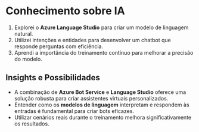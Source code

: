 # Conhecimento sobre IA

1. Explorei o **Azure Language Studio** para criar um modelo de linguagem natural.
2. Utilizei intenções e entidades para desenvolver um chatbot que responde perguntas com eficiência.
3. Aprendi a importância do treinamento contínuo para melhorar a precisão do modelo.

## Insights e Possibilidades
- A combinação de **Azure Bot Service** e **Language Studio** oferece uma solução robusta para criar assistentes virtuais personalizados.
- Entender como os **modelos de linguagem** interpretam e respondem às entradas é fundamental para criar bots eficazes.
- Utilizar cenários reais durante o treinamento melhora significativamente os resultados.
